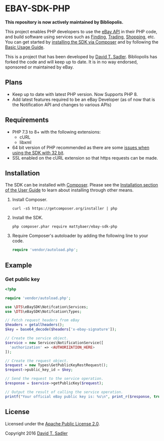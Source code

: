 # EBAY-SDK-PHP

**This repository is now actively maintained by Bibliopolis.**

This project enables PHP developers to use the [eBay API](https://go.developer.ebay.com/api-documentation) in their PHP code, and build software using services such as [Finding](http://developer.ebay.com/Devzone/finding/Concepts/FindingAPIGuide.html), [Trading](http://developer.ebay.com/DevZone/guides/ebayfeatures/index.html), [Shopping](http://developer.ebay.com/Devzone/shopping/docs/Concepts/ShoppingAPIGuide.html), etc. You can get started by [installing the SDK via Composer](http://devbay.net/sdk/guides/getting-started/installation.html) and by following the [Basic Usage Guide](http://devbay.net/sdk/guides/getting-started/basic-usage.html).

This is a project that has been developed by [David T. Sadler](http://twitter.com/davidtsadler). Bibliopolis has forked the code and will keep up to date. It is in no way endorsed, sponsored or maintained by eBay.

## Plans
  - Keep up to date with latest PHP version. Now Supports PHP 8.
  - Add latest features required to be an eBay Developer (as of now that is the Notification API and changes to various APIs)

## Requirements

  - PHP 7.3 to 8+ with the following extensions:
      - cURL
      - libxml
  - 64 bit version of PHP recommended as there are some [issues when using the SDK with 32 bit](http://devbay.net/sdk/guides/getting-started/requirements.html#using-the-sdk-with-32-bit-systems).
  - SSL enabled on the cURL extension so that https requests can be made.

## Installation

The SDK can be installed with [Composer](http://getcomposer.org/). Please see the [Installation section of the User Guide](http://devbay.net/sdk/guides/getting-started/installation.html) to learn about installing through other means.

  1. Install Composer.

     ```
     curl -sS https://getcomposer.org/installer | php
     ```

  1. Install the SDK.

     ```
     php composer.phar require mattybaer/ebay-sdk-php
     ```

  1. Require Composer's autoloader by adding the following line to your code.

     ```php
     require 'vendor/autoload.php';
     ```

## Example

### Get public key

```php
<?php

require 'vendor/autoload.php';

use \DTS\eBaySDK\Notifcation\Services;
use \DTS\eBaySDK\Notifcation\Types;

// Fetch request headers from eBay
$headers = getallheaders();
$key = base64_decode($headers['x-ebay-signature']);

// Create the service object.
$service = new Services\NotificationService([
  'authorization' => <AUTHORIZATION_HERE>
]);

// Create the request object.
$request = new Types\GetPublicKeyRestRequest();
$request->public_key_id = $key;

// Send the request to the service operation.
$response = $service->getPublicKey($request);

// Output the result of calling the service operation.
printf("Your official eBay public key is: %s\n", print_r($response, true));
```

## License

Licensed under the [Apache Public License 2.0](http://www.apache.org/licenses/LICENSE-2.0.html).

Copyright 2016 [David T. Sadler](http://twitter.com/davidtsadler)

